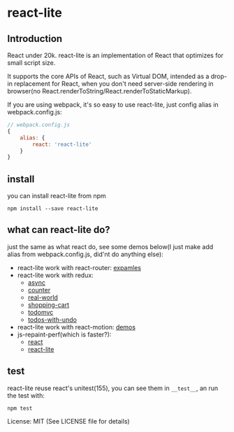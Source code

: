 # react-lite

## Introduction
React under 20k.
react-lite is an implementation of React that optimizes for small script size.

It supports the core APIs of React, such as Virtual DOM, intended as a drop-in
replacement for React, when you don't need server-side rendering in browser(no React.renderToString/React.renderToStaticMarkup).

If you are using webpack, it's so easy to use react-lite, just config alias in webpack.config.js:

```javascript
// webpack.config.js
{
	alias: {
		react: 'react-lite'
	}
}
```
## install

you can install react-lite from npm

```shell
npm install --save react-lite
```

## what can react-lite do?

just the same as what react do, see some demos below(I just make add alias from webpack.config.js, did'nt do anything else):

- react-lite work with react-router: [expamles](https://cdn.rawgit.com/Lucifier129/react-lite/master/examples/react-router-examples/index.html)
- react-lite work with redux:
	* [async](https://cdn.rawgit.com/Lucifier129/react-lite/master/examples/redux-examples/async/index.html)
	* [counter](https://cdn.rawgit.com/Lucifier129/react-lite/master/examples/redux-examples/counter/index.html)
	* [real-world](https://cdn.rawgit.com/Lucifier129/react-lite/master/examples/redux-examples/real-world/index.html)
	* [shopping-cart](https://cdn.rawgit.com/Lucifier129/react-lite/master/examples/redux-examples/shopping-cart/index.html)
	* [todomvc](https://cdn.rawgit.com/Lucifier129/react-lite/master/examples/redux-examples/todomvc/index.html)
	* [todos-with-undo](https://cdn.rawgit.com/Lucifier129/react-lite/master/examples/redux-examples/todos-with-undo/index.html)
- react-lite work with react-motion: [demos](https://cdn.rawgit.com/Lucifier129/react-lite/master/examples/react-motion-demos/index.html)
- js-repaint-perf(which is faster?):
	* [react](https://cdn.rawgit.com/Lucifier129/react-lite/master/examples/js-repaint-perf/react/index.html)
	* [react-lite](https://cdn.rawgit.com/Lucifier129/react-lite/master/examples/js-repaint-perf/react/lite.html)

## test
react-lite reuse react's unitest(155), you can see them in `__test__`, an run the test with:

```shell
npm test
```

License: MIT (See LICENSE file for details)